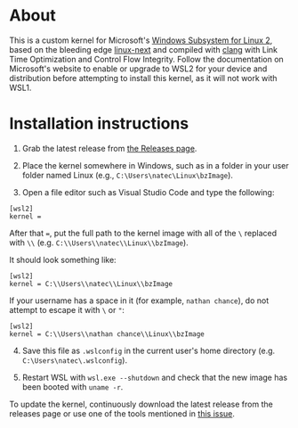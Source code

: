 # About

This is a custom kernel for Microsoft's [Windows Subsystem for Linux 2](https://docs.microsoft.com/en-us/windows/wsl/install-win10), based on the bleeding edge [linux-next](https://git.kernel.org/pub/scm/linux/kernel/git/next/linux-next.git/) and compiled with [clang](https://clang.llvm.org/) with Link Time Optimization and Control Flow Integrity. Follow the documentation on Microsoft's website to enable or upgrade to WSL2 for your device and distribution before attempting to install this kernel, as it will not work with WSL1.

# Installation instructions

1. Grab the latest release from [the Releases page](https://github.com/nathanchance/WSL2-Linux-Kernel/releases).

2. Place the kernel somewhere in Windows, such as in a folder in your user folder named Linux (e.g., `C:\Users\natec\Linux\bzImage`).

3. Open a file editor such as Visual Studio Code and type the following:

```
[wsl2]
kernel =
```

After that `=`, put the full path to the kernel image with all of the `\` replaced with `\\` (e.g. `C:\\Users\\natec\\Linux\\bzImage`).

It should look something like:

```
[wsl2]
kernel = C:\\Users\\natec\\Linux\\bzImage
```

If your username has a space in it (for example, `nathan chance`), do not attempt to escape it with `\` or `"`:

```
[wsl2]
kernel = C:\\Users\\nathan chance\\Linux\\bzImage
```

4. Save this file as `.wslconfig` in the current user's home directory (e.g. `C:\Users\natec\.wslconfig`).

5. Restart WSL with `wsl.exe --shutdown` and check that the new image has been booted with `uname -r`.

To update the kernel, continuously download the latest release from the releases page or use one of the tools mentioned in [this issue](https://github.com/nathanchance/WSL2-Linux-Kernel/issues/5).
